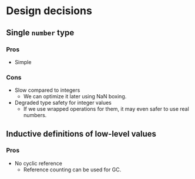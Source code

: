 # Design decisions

## Single `number` type

### Pros

- Simple

### Cons

- Slow compared to integers
  - We can optimize it later using NaN boxing.
- Degraded type safety for integer values
  - If we use wrapped operations for them, it may even safer to use real numbers.

## Inductive definitions of low-level values

### Pros

- No cyclic reference
  - Reference counting can be used for GC.
